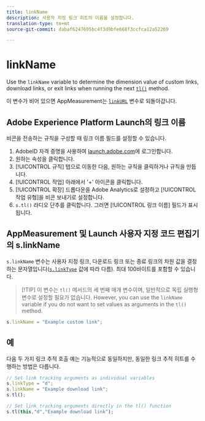 ```yaml
---
title: linkName
description: 사용자 지정 링크 히트의 이름을 설정합니다.
translation-type: tm+mt
source-git-commit: dabaf6247695bc4f3d9bfe668f3ccfca12a52269

---
```



# linkName

Use the `linkName` variable to determine the dimension value of custom links, download links, or exit links when running the next [`tl()`](../functions/tl-method.md) method.

이 변수가 비어 있으면 AppMeasurement는 [`linkURL`](linkurl.md) 변수로 되돌아갑니다.

## Adobe Experience Platform Launch의 링크 이름

비콘을 전송하는 규칙을 구성할 때 링크 이름 필드를 설정할 수 있습니다.

1. AdobeID 자격 증명을 사용하여 [launch.adobe.com](https://launch.adobe.com)에 로그인합니다.
2. 원하는 속성을 클릭합니다.
3. [!UICONTROL 규칙] 탭으로 이동한 다음, 원하는 규칙을 클릭하거나 규칙을 만듭니다.
4. [!UICONTROL 작업] 아래에서 &#39;+&#39; 아이콘을 클릭합니다.
5. [!UICONTROL 확장] 드롭다운을 Adobe Analytics로 설정하고 [!UICONTROL 작업 유형]을 비콘 보내기로 설정합니다.
6. `s.tl()` 라디오 단추를 클릭합니다. 그러면 [!UICONTROL 링크 이름] 필드가 표시됩니다.

## AppMeasurement 및 Launch 사용자 지정 코드 편집기의 s.linkName

`s.linkName` 변수는 사용자 지정 링크, 다운로드 링크 또는 종료 링크의 차원 값을 결정하는 문자열입니다([`s.linkType`](linktype.md) 값에 따라 다름). 최대 100바이트를 포함할 수 있습니다.

>[!TIP] 이 변수는 `tl()` 메서드의 세 번째 매개 변수이며, 일반적으로 독립 실행형 변수로 설정할 필요가 없습니다. However, you can use the `linkName` variable if you do not want to set values as arguments in the `tl()` method.

```js
s.linkName = "Example custom link";
```

## 예

다음 두 가지 링크 추적 호출 예는 기능적으로 동일하지만, 동일한 링크 추적 히트를 수행하는 방법은 다릅니다.

```js
// Set link tracking arguments as individual variables
s.linkType = "d";
s.linkName = "Example download link";
s.tl();

// Set link tracking arguments directly in the tl() function
s.tl(this,"d","Example download link");
```
